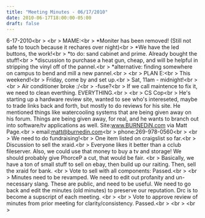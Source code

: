 ```yaml
---
title: "Meeting Minutes - 06/17/2010"
date: 2010-06-17T18:00:00-05:00
draft: false
---
```


6-17-2010<br \>
<br \>
MAME:<br \>
*Moniter has been removed! (Still not safe to touch because it rechares over night)<br \>
*We have the led buttons, the work!<br \>
*to do: sand cabinet and prime. Already bought the stuff!<br \>
*discussion to purchase a heat gun, cheap, and will be helpful in stripping the vinyl off of the pannel.<br \>
*alternative: finding somewhere on campus to bend and mill a new pannel.<br \>
<br \>
PLAN E:<br \>
This weekend!<br \>
Friday, come by and set up.<br \>
Sat, 11am - midnight!<br \>
<br \>
Air conditioner broke :/<br \>
-fuse?<br \>
If we call maintence to fix it, we need to clean everthing. EVERYTHING.<br \>
<br \>
CS Cop<br \>
He's starting up a hardware review site, wanted to see who's intereseted, maybe to trade links back and forth, but mostly to do reviews for his site. He mentioned things like watercooling systems that are being given away on his forum. Things are being given away, for real, and he wants to branch out into software/tv applications as well. Site:www.BURNEDiN.com via Matt Page.<br \>
email:matt@burnedin.com<br \>
phone:269-978-0560<br \>
<br \>
We need to do fundraising!<br \>
One item listed on craigslist so far.<br \>
Discussion to sell the xraid.<br \>
Everyone likes it better than a cclub fileserver. Also, we could use that money to buy a tv and storage! We should probably give PhorceP a cut, that would be fair. <br \>
Basically, we have a ton of small stuff to sell on ebay, then build up our raiting. Then, sell the xraid for bank. <br \>
Vote to sell with all components: Passed.<br \>
<br \>
Minutes need to be revamped. We need to edit out profanity and un-necessary slang. These are public, and need to be useful. We need to go back and edit the minutes (old minutes) to preserve our reputation. Drc is to become a supscript of each meeting. <br \>
<br \>
Vote to approve review of minutes from prior meeting for clarity/consistency. Passed.<br \>
<br \>
<br \>
